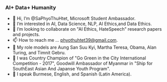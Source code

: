 ### AI+ Data+ Humanity
- 👋 Hi, I’m @SaPhyoThuHtet, Microsoft Student Ambassador.
- 👀 I’m interested in AI, Data Science, NLP, AI Ethics,and Data Ethics.
- 💞️ I’m looking to collaborate on "AI Ethics, HateSpeech" research papers and projects.
- 📫 How to reach me ... phyothuhtet39@gmail.com.
- :smiling_face_with_three_hearts: My role models are Aung San Suu Kyi, Martha Teresa, Obama, Alan Turing, and Timnit Gebru.
- :palm_tree: I was Country Champion of "Go Green in the City International Competition - 2017", Goodwill Ambassador of Myanmar in "Ship for SouthEast Asian And Japanse Youth Program".
- :peacock: I speak Burmese, English, and Spanish (Latin America).
